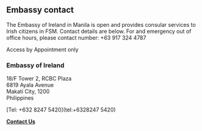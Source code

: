 ## Embassy contact

The Embassy of Ireland in Manila is open and provides consular services to Irish citizens in FSM. Contact details are below. For and emergency out of office hours, please contact number: +63 917 324 4787

Access by Appointment only

### Embassy of Ireland

18/F Tower 2, RCBC Plaza   
6819 Ayala Avenue   
Makati City, 1200   
Philippines

[Tel: +632 8247 5420](tel:+6328247 5420)

[**Contact Us**](/en/philippines/manila/contact/)